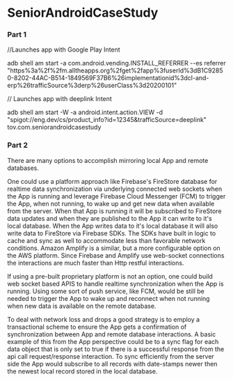 # SeniorAndroidCaseStudy

### Part 1

//Launches app with Google Play Intent

adb shell am start -a com.android.vending.INSTALL_REFERRER --es referrer "https%3a%2f%2fm.alltheapps.org%2fget%2fapp%3fuserId%3dB1C92850-8202-44AC-B514-1849569F37B6%26implementationid%3dcl-and-erp%26trafficSource%3derp%26userClass%3d20200101"

// Launches app with deeplink Intent

adb shell am start -W -a android.intent.action.VIEW -d "spigot://eng.dev/cs/product_info?id=12345\&trafficSource=deeplink" tov.com.seniorandroidcasestudy

### Part 2

There are many options to accomplish mirroring local App and remote databases.

One could use a platform approach like Firebase's FireStore database for realtime data synchronization via underlying connected web sockets when the App is running and leverage Firebase Cloud Messenger (FCM) to trigger the App, when not running, to wake up and get new data when available from the server. When that App is running it will be subscribed to FireStore data updates and when they are published to the App it can write to it's local database. When the App writes data to it's local database it will also write data to FireStore via Firebase SDKs. The SDKs have built in logic to cache and sync as well to accommodate less than favorable network conditions. Amazon Amplify is a similar, but a more configurable option on the AWS platform. Since Firebase and Amplify use web-socket connections the interactions are much faster than Http restful interactions.

If using a pre-built proprietary platform is not an option, one could build web socket based APIS to handle realtime synchronization when the App is running. Using some sort of push service, like FCM, would be still be needed to trigger the App to wake up and reconnect when not running when new data is available on the remote database.

To deal with network loss and drops a good strategy is to employ a transactional scheme to ensure the App gets a confirmation of synchronization between App and remote database interactions. A basic example of this from the App perspective could be to a sync flag for each data object that is only set to true if there is a successful response from the api call request/response interaction. To sync efficiently from the server side the App would subscribe to all records with date-stamps newer then the newest local record stored in the local database.


